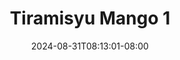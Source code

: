 --- 
title: "Tiramisyu Mango 1"
description: "download bokeh Tiramisyu Mango 1 tiktok   baru"
date: 2024-08-31T08:13:01-08:00
file_code: "1o1rv7oa0yhe"
draft: false
cover: "2ly8k0slxss2k4i4.jpg"
tags: ["Tiramisyu", "Mango", "bokep-indo", "bokep-viral", "bokep-ig"]
length: 336
fld_id: "1390199"
foldername: "AmerlitaTiramisu"
categories: ["AmerlitaTiramisu"]
views: 28
---